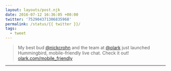 ```yaml
---
layout: layouts/post.njk
date: 2016-07-12 16:36:05 +00:00
twitter: '752904371306835968'
permalink: /status/{{ twitter }}/
tags: 
  - tweet
---
```


> My best bud [@nickcrohn](https://twitter.com/nickcrohn) and the team at [@olark](https://twitter.com/olark) just launched Hummingbird, mobile-friendly live chat. Check it out! [olark.com/mobile_friendly](https://www.olark.com/mobile_friendly)

---
